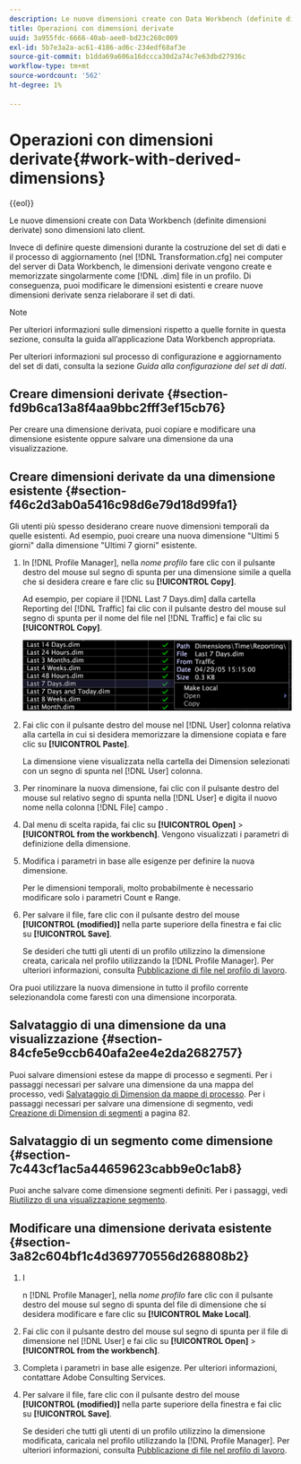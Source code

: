 ```yaml
---
description: Le nuove dimensioni create con Data Workbench (definite dimensioni derivate) sono dimensioni lato client.
title: Operazioni con dimensioni derivate
uuid: 3a955fdc-6666-40ab-aee0-bd23c260c009
exl-id: 5b7e3a2a-ac61-4186-ad6c-234edf68af3e
source-git-commit: b1dda69a606a16dccca30d2a74c7e63dbd27936c
workflow-type: tm+mt
source-wordcount: '562'
ht-degree: 1%

---
```


# Operazioni con dimensioni derivate{#work-with-derived-dimensions}

{{eol}}

Le nuove dimensioni create con Data Workbench (definite dimensioni derivate) sono dimensioni lato client.

Invece di definire queste dimensioni durante la costruzione del set di dati e il processo di aggiornamento (nel [!DNL Transformation.cfg] nei computer del server di Data Workbench, le dimensioni derivate vengono create e memorizzate singolarmente come [!DNL .dim] file in un profilo. Di conseguenza, puoi modificare le dimensioni esistenti e creare nuove dimensioni derivate senza rielaborare il set di dati.

>[!NOTE]
>
>Per ulteriori informazioni sulle dimensioni rispetto a quelle fornite in questa sezione, consulta la guida all’applicazione Data Workbench appropriata.

Per ulteriori informazioni sul processo di configurazione e aggiornamento del set di dati, consulta la sezione *Guida alla configurazione del set di dati*.

## Creare dimensioni derivate {#section-fd9b6ca13a8f4aa9bbc2fff3ef15cb76}

Per creare una dimensione derivata, puoi copiare e modificare una dimensione esistente oppure salvare una dimensione da una visualizzazione.

## Creare dimensioni derivate da una dimensione esistente {#section-f46c2d3ab0a5416c98d6e79d18d99fa1}

Gli utenti più spesso desiderano creare nuove dimensioni temporali da quelle esistenti. Ad esempio, puoi creare una nuova dimensione &quot;Ultimi 5 giorni&quot; dalla dimensione &quot;Ultimi 7 giorni&quot; esistente.

1. In [!DNL Profile Manager], nella *nome profilo* fare clic con il pulsante destro del mouse sul segno di spunta per una dimensione simile a quella che si desidera creare e fare clic su **[!UICONTROL Copy]**.

   Ad esempio, per copiare il [!DNL Last 7 Days.dim] dalla cartella Reporting del [!DNL Traffic] fai clic con il pulsante destro del mouse sul segno di spunta per il nome del file nel [!DNL Traffic] e fai clic su **[!UICONTROL Copy]**.

   ![](assets/vis_ProfMgr_CopyDimension.png)

1. Fai clic con il pulsante destro del mouse nel [!DNL User] colonna relativa alla cartella in cui si desidera memorizzare la dimensione copiata e fare clic su **[!UICONTROL Paste]**.

   La dimensione viene visualizzata nella cartella dei Dimension selezionati con un segno di spunta nel [!DNL User] colonna.

1. Per rinominare la nuova dimensione, fai clic con il pulsante destro del mouse sul relativo segno di spunta nella [!DNL User] e digita il nuovo nome nella colonna [!DNL File] campo .
1. Dal menu di scelta rapida, fai clic su **[!UICONTROL Open]** > **[!UICONTROL from the workbench]**. Vengono visualizzati i parametri di definizione della dimensione.
1. Modifica i parametri in base alle esigenze per definire la nuova dimensione.

   Per le dimensioni temporali, molto probabilmente è necessario modificare solo i parametri Count e Range.

1. Per salvare il file, fare clic con il pulsante destro del mouse **[!UICONTROL (modified)]** nella parte superiore della finestra e fai clic su **[!UICONTROL Save]**.

   Se desideri che tutti gli utenti di un profilo utilizzino la dimensione creata, caricala nel profilo utilizzando la [!DNL Profile Manager]. Per ulteriori informazioni, consulta [Pubblicazione di file nel profilo di lavoro](../../../../home/c-get-started/c-admin-intrf/c-prof-mgr/t-pub-files-wkg-prof.md#task-a0106e010c834d16bd60eef4721b6af9).

Ora puoi utilizzare la nuova dimensione in tutto il profilo corrente selezionandola come faresti con una dimensione incorporata.

## Salvataggio di una dimensione da una visualizzazione {#section-84cfe5e9ccb640afa2ee4e2da2682757}

Puoi salvare dimensioni estese da mappe di processo e segmenti. Per i passaggi necessari per salvare una dimensione da una mappa del processo, vedi [Salvataggio di Dimension da mappe di processo](../../../../home/c-get-started/c-analysis-vis/c-proc-maps/t-dim-proc-maps.md#task-44d9e555d4a944e6aa81993eef703051). Per i passaggi necessari per salvare una dimensione di segmento, vedi [Creazione di Dimension di segmenti](../../../../home/c-get-started/c-analysis-vis/c-seg/c-create-seg-dim.md#concept-70b363edcad14185ba8051646ad3d44e) a pagina 82.

## Salvataggio di un segmento come dimensione {#section-7c443cf1ac5a44659623cabb9e0c1ab8}

Puoi anche salvare come dimensione segmenti definiti. Per i passaggi, vedi [Riutilizzo di una visualizzazione segmento](../../../../home/c-get-started/c-analysis-vis/c-seg/c-reuse-seg-vis.md#concept-a8a607bd415d404a83c32a26b804cbdc).

## Modificare una dimensione derivata esistente {#section-3a82c604bf1c4d369770556d268808b2}

1. I

   n [!DNL Profile Manager], nella *nome profilo* fare clic con il pulsante destro del mouse sul segno di spunta del file di dimensione che si desidera modificare e fare clic su **[!UICONTROL Make Local]**.
1. Fai clic con il pulsante destro del mouse sul segno di spunta per il file di dimensione nel [!DNL User] e fai clic su **[!UICONTROL Open]** > **[!UICONTROL from the workbench]**.
1. Completa i parametri in base alle esigenze. Per ulteriori informazioni, contattare Adobe Consulting Services.
1. Per salvare il file, fare clic con il pulsante destro del mouse **[!UICONTROL (modified)]** nella parte superiore della finestra e fai clic su **[!UICONTROL Save]**.

   Se desideri che tutti gli utenti di un profilo utilizzino la dimensione modificata, caricala nel profilo utilizzando la [!DNL Profile Manager]. Per ulteriori informazioni, consulta [Pubblicazione di file nel profilo di lavoro](../../../../home/c-get-started/c-admin-intrf/c-prof-mgr/t-pub-files-wkg-prof.md#task-a0106e010c834d16bd60eef4721b6af9).
